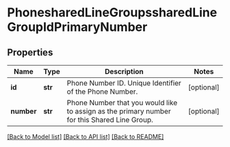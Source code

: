 # PhonesharedLineGroupssharedLineGroupIdPrimaryNumber

## Properties
Name | Type | Description | Notes
------------ | ------------- | ------------- | -------------
**id** | **str** | Phone Number ID. Unique Identifier of the Phone Number. | [optional] 
**number** | **str** | Phone Number that you would like to assign as the primary number for this Shared Line Group. | [optional] 

[[Back to Model list]](../README.md#documentation-for-models) [[Back to API list]](../README.md#documentation-for-api-endpoints) [[Back to README]](../README.md)

